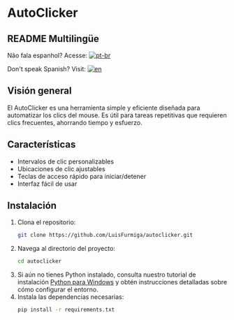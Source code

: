 # AutoClicker

## README Multilingüe
Não fala espanhol? Acesse: [![pt-br](https://img.shields.io/badge/lang-pt--br-green.svg)](https://github.com/LuisFurmiga/Autoclicker/blob/main/README.md)

Don't speak Spanish? Visit: [![en](https://img.shields.io/badge/lang-en-red.svg)](https://github.com/LuisFurmiga/Autoclicker/blob/main/languages/us/README.us.md)

## Visión general
El AutoClicker es una herramienta simple y eficiente diseñada para automatizar los clics del mouse. Es útil para tareas repetitivas que requieren clics frecuentes, ahorrando tiempo y esfuerzo.

## Características
- Intervalos de clic personalizables
- Ubicaciones de clic ajustables
- Teclas de acceso rápido para iniciar/detener
- Interfaz fácil de usar

## Instalación
1. Clona el repositorio:
    ```sh
    git clone https://github.com/LuisFurmiga/autoclicker.git
    ```
2. Navega al directorio del proyecto:
    ```sh
    cd autoclicker
    ```
3. Si aún no tienes Python instalado, consulta nuestro tutorial de instalación [Python para Windows](https://github.com/LuisFurmiga/Autoclicker/blob/main/languages/es/python_windows.es.md) y obtén instrucciones detalladas sobre cómo configurar el entorno.
4. Instala las dependencias necesarias:
    ```sh
    pip install -r requirements.txt
    ```
